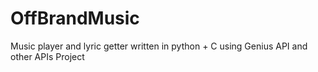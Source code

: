 # OffBrandMusic
Music player and lyric getter written in python + C using Genius API and other APIs Project
